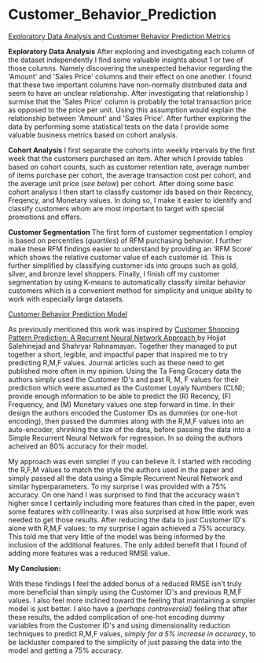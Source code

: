 # Customer_Behavior_Prediction

[Exploratory Data Analysis and Customer Behavior Prediction Metrics](https://nbviewer.jupyter.org/github/pmleffers/Customer_Behavior_Prediction/blob/master/Customer_Behavior_Prediction_EDA_Metrics.ipynb)

**Exploratory Data Analysis**
After exploring and investigating each column of the dataset independently I find some valuable insights about 1 or two of those columns. Namely discovering the unexpected behavior regarding the 'Amount' and 'Sales Price' columns and their effect on one another. I found that these two important columns have non-normally distributed data and seem to have an unclear relationship. After investigating that relationship I surmise that the 'Sales Price' column is probably the total transaction price as opposed to the price per unit. Using this assumption would explain the relationship between 'Amount' and 'Sales Price'. After further exploring the data by performing some statistical tests on the data I provide some valuable business metrics based on cohort analysis.

**Cohort Analysis**
I first separate the cohorts into weekly intervals by the first week that the customers purchased an item. After which I provide tables based on cohort counts, such as customer retention rate, average number of items purchase per cohort, the average transaction cost per cohort, and the average unit price (*see below*) per cohort. After doing some basic cohort analysis I then start to classify customer ids based on their Recency, Freqency, and Monetary values. In doing so, I make it easier to identify and classify customers whom are most important to target with special promotions and offers. 

**Customer Segmentation**
The first form of customer segmentation I employ is based on percentiles (*quartiles*) of RFM purchasing behavior.
I further make these RFM findings easier to understand by providing an 'RFM Score' which shows the relative customer value of each customer id. This is further simplified by classifying customer ids into groups such as gold, silver, and bronze level shoppers. Finally, I finish off my customer segmentation by using K-means to automatically classify similar behavior customers which is a convenient method for simplicity and unique ability to work with especially large datasets.

[Customer Behavior Prediction Model](https://nbviewer.jupyter.org/github/pmleffers/Customer_Behavior_Prediction/blob/44c3b5ff64faa0a6bc96ee7c33924fc77c41ab11/Customer_Behavior_Prediction_Model.ipynb)

As previously mentioned this work was inspired by [Customer Shopping Pattern Prediction: A Recurrent Neural Network Approach ](https://ieeexplore.ieee.org/document/7849921)
 by Hojjat Salehinejad and Shahryar Rahnamayan. Together they managed to put together a short,  legible, and impactful paper that inspired me to try predicting R,M,F values. Journal articles such as these need to get published more often in my opinion. Using the Ta Feng Grocery data the authors simply used the Customer ID's and past R, M, F values for their prediction which were assumed as the Customer Loyaly Numbers (CLN); provide enough information to be able to predict the (R) Recency, (F) Frequency, and (M) Monetary values one step forward in time. In their design the authors encoded the Customer IDs as dummies (or one-hot encoding), then passed the dummies along with the R,M,F values into an auto-encoder, shrinking the size of the data, before passing the data into a Simple Recurrent Neural Network for regression. In so doing the authors acheived an 80% accuracy for their model.
 
My approach was even simpler if you can believe it. I started with recoding the R,F,M values to match the style the authors used in the paper and simply passed all the data using a Simple Recurrent Neural Network and similar hyperparameters. To my surprise I was provided with a 75% accuracy. On one hand I was surprised to find that the accuracy wasn't higher since I certainly including more features than cited in the paper, even some features with collinearity. I was also surprised at how little work was needed to get those results. After reducing the data to just Customer ID's alone with R,M,F values; to my surprise I again achieved a 75% accuracy. This told me that very little of the model was being informed by the inclusion of the additional features. The only added benefit that I found of adding more features was a reduced RMSE value. 

**My Conclusion:**

With these findings I feel the added bonus of a reduced RMSE isn't truly more beneficial than simply using the Customer ID's and previous R,M,F values. I also feel more inclined toward the feeling that maintaining a simpler model is just better. I also have a *(perhaps controversial)* feeling that after these results, the added complication of one-hot encoding dummy variables from the Customer ID's and using dimensionality reduction techniques to predict R,M,F values, *simply for a 5% increase in accuracy*, to be lackluster compared to the simplicity of just passing the data into the model and getting a 75% accuracy. 

